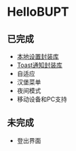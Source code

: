 # HelloBUPT

## 已完成

* [本地设置封装库](https://github.com/imaginezz/helloBUPT/blob/master/beiyou/CommonLibrary/SettingLib.cs)
* [Toast通知封装库](https://github.com/imaginezz/helloBUPT/blob/master/beiyou/CommonLibrary/ToastLib.cs)
* 自适应
* 汉堡菜单
* 夜间模式
* 移动设备和PC支持

## 未完成

* 登出界面
